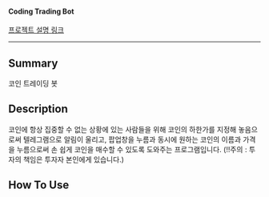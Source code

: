 #### Coding Trading Bot

[프로젝트 설명 링크](https://www.notion.so/632308649c88426f86483baa76538e3a)

---

## Summary

코인 트레이딩 봇

## Description

코인에 항상 집중할 수 없는 상황에 있는 사람들을 위해 코인의 하한가를 지정해 놓음으로써 텔레그램으로 알림이 울리고, 팝업창을 누름과 동시에 원하는 코인의 이름과 가격을 누름으로써 손 쉽게 코인을 매수할 수 있도록 도와주는 프로그램입니다. (!!주의 : 투자의 책임은 투자자 본인에게 있습니다.)

## How To Use


